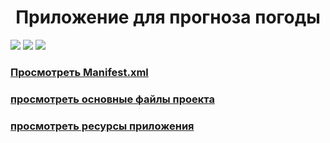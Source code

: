 <h1 align="center">Приложение для прогноза погоды</h1>
<p>
<img src="https://img.shields.io/badge/version-1.0.0-green">
<img src="https://img.shields.io/badge/made%20by-Goga270%2C%20dmitrybot%2C%20maximilm-orange">
<img src="https://img.shields.io/badge/version-1.0.0-green">
</p>

### [Просмотреть Manifest.xml](https://github.com/Goga270/Weather/blob/main/app/src/main/AndroidManifest.xml)
### [просмотреть основные файлы проекта](https://github.com/Goga270/Weather/tree/main/app/src/main/java/com/example/weather)
### [просмотреть ресурсы приложения](https://github.com/Goga270/Weather/tree/main/app/src/main/res)